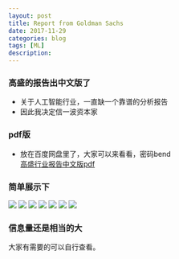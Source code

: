 ```yaml
---
layout: post
title: Report from Goldman Sachs
date: 2017-11-29
categories: blog
tags: [ML]
description: 
---
```


### 高盛的报告出中文版了
* 关于人工智能行业，一直缺一个靠谱的分析报告
* 因此我决定信一波资本家

### pdf版
* 放在百度网盘里了，大家可以来看看，密码bend  
[高盛行业报告中文版pdf](https://pan.baidu.com/s/1qYwqw9m) 

### 简单展示下
![](https://raw.githubusercontent.com/zkm670541684/zkm670541684.github.io/master/assets/image/rfgs_1.PNG )
![](https://raw.githubusercontent.com/zkm670541684/zkm670541684.github.io/master/assets/image/rfgs_2.PNG )
![](https://raw.githubusercontent.com/zkm670541684/zkm670541684.github.io/master/assets/image/rfgs_3.PNG )
![](https://raw.githubusercontent.com/zkm670541684/zkm670541684.github.io/master/assets/image/rfgs_4.PNG )
![](https://raw.githubusercontent.com/zkm670541684/zkm670541684.github.io/master/assets/image/rfgs_5.PNG )
![](https://raw.githubusercontent.com/zkm670541684/zkm670541684.github.io/master/assets/image/rfgs_6.PNG )
![](https://raw.githubusercontent.com/zkm670541684/zkm670541684.github.io/master/assets/image/rfgs_7.PNG )

### 信息量还是相当的大
大家有需要的可以自行查看。